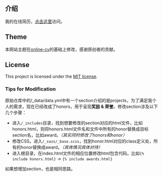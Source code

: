 ## 介绍

我的在线简历，[点击这里](https://xin7yao.github.io/cv-cn/)访问。

## Theme

本网站主题在[online-cv](https://github.com/sharu725/online-cv)的基础上修改，感谢原创者的贡献。

## License

This project is licensed under the [MIT license](LICENSE.txt).

### Tips for Modification

原始仓库中的/_data/data.yml中有一个section介绍的是projects，为了满足我个人的需求，现在已经改成了honors，用于呈现**奖励 & 荣誉**。修改section涉及以下几个步骤：

- 进入`/_includes`目录，找到想要修改的section对应的html文件，比如honors.html，则将honors.html文件名和文件中所有的honor替换成目标section名，比如award。*（其实同时修改了honors和honor）*
- 修改CSS。进入`/_sass/_base.scss`，找到honor.html对应的class定义处，所有的honor替换成award。*（具体情况具体对待）*
- 进入根目录，在index.html文件的相应位置修改html包含代码，比如`{% include honors.html}` -> `{% include awards.html}`

如果想增加section，也是相同思路。
